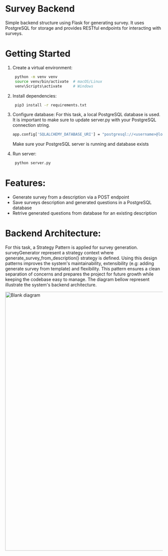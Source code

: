 # Survey Backend

Simple backend structure using Flask for generating survey. It uses PostgreSQL for storage and provides RESTful endpoints for interacting with surveys.

# Getting Started

1. Create a virtual environment:

   ```bash
    python -m venv venv
    source venv/bin/activate  # macOS/Linux
    venv\Scripts\activate     # Windows
   ```

2. Install dependencies:

   ```bash
    pip3 install -r requirements.txt
   ```
3. Configure database:
   For this task, a local PostgreSQL database is used. It is important to make sure to update server.py with your PostgreSQL connection string. 
    
    ```bash
    app.config['SQLALCHEMY_DATABASE_URI'] = "postgresql://<username>@localhost:5432/<database>"
   ```
    Make sure your PostgreSQL server is running and database exists

4. Run server:

   ```bash
    python server.py
   ```

# Features:
* Generate survey from a description via a POST endpoint
* Save surveys description and generated questions in a PostgreSQL database
* Retrive generated questions from database for an existing description

# Backend Architecture:
For this task, a Strategy Pattern is applied for survey generation. surveyGenerator represent a strategy context where generate_survey_from_description() strategy is defined. Using this design patterns improves the system's maintainability, extensibility (e.g: adding generate survey from template) and flexibility. This pattern ensures a clean separation of concerns and prepares the project for future growth while keeping the codebase easy to manage. The diagram bellow represent illustrate the system's backend architecture.  

<img width="1003" height="824" alt="Blank diagram" src="https://github.com/user-attachments/assets/2daaf4e3-4e04-4661-a3c7-bb69669f6637" />

